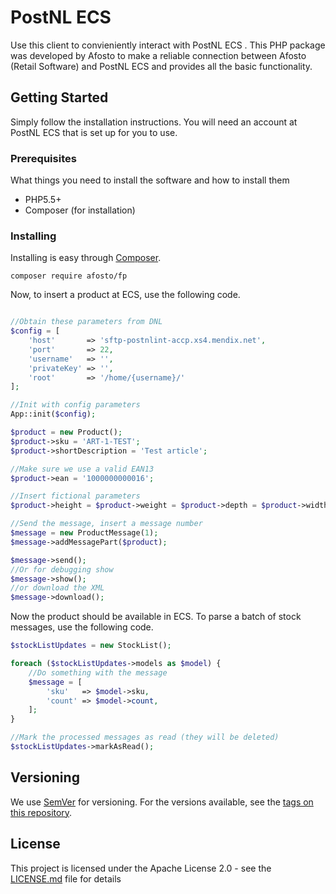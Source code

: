 # PostNL ECS

Use this client to convieniently interact with PostNL ECS . This PHP package was developed by Afosto to make a reliable connection between Afosto (Retail Software) and PostNL ECS and provides all the basic functionality.

## Getting Started

Simply follow the installation instructions. You will need an account at PostNL ECS that is set up for you to use.

### Prerequisites

What things you need to install the software and how to install them
- PHP5.5+
- Composer (for installation)

### Installing

Installing is easy through [Composer](http://www.getcomposer.org/). 

```
composer require afosto/fp
```

Now, to insert a product at ECS, use the following code.

```php

//Obtain these parameters from DNL
$config = [
    'host'       => 'sftp-postnlint-accp.xs4.mendix.net',
    'port'       => 22,
    'username'   => '',
    'privateKey' => '',
    'root'       => '/home/{username}/' 
];

//Init with config parameters
App::init($config);

$product = new Product();
$product->sku = 'ART-1-TEST';
$product->shortDescription = 'Test article';

//Make sure we use a valid EAN13
$product->ean = '1000000000016';

//Insert fictional parameters
$product->height = $product->weight = $product->depth = $product->width = 1;

//Send the message, insert a message number
$message = new ProductMessage(1);
$message->addMessagePart($product);

$message->send();
//Or for debugging show
$message->show();
//or download the XML
$message->download();
```

Now the product should be available in ECS. To parse a batch of stock messages, use the following code.

```php
$stockListUpdates = new StockList();

foreach ($stockListUpdates->models as $model) {
    //Do something with the message
    $message = [
        'sku'   => $model->sku, 
        'count' => $model->count,
    ];
}

//Mark the processed messages as read (they will be deleted)
$stockListUpdates->markAsRead();

```

## Versioning

We use [SemVer](http://semver.org/) for versioning. For the versions available, see the [tags on this repository](https://github.com/afosto/dnl/tags). 

## License

This project is licensed under the Apache License 2.0 - see the [LICENSE.md](LICENSE.md) file for details